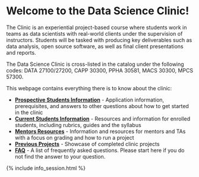 # Welcome to the Data Science Clinic!

The Clinic is an experiential project-based course where students work in teams as data scientists with real-world clients under the supervision of instructors. Students will be tasked with producing key deliverables such as data analysis, open source software, as well as final client presentations and reports.

<!-- The Clinic partners with public interest organizations, industry, and research labs to leverage data science research and technology to address pressing social, environmental, industrial, and academic challenges. The Clinic also provides students with exposure to real-world projects and problems that transcend the conventional classroom experience including: (1) working with imperfect datasets, applying models and algorithms to real-world data, and navigating security and privacy issues, (2) communicating results to a diverse set of stakeholders (e.g., industry, public interest, government agencies), and translating information into actionable insights, policy briefs and software prototypes. -->

The Data Science Clinic is cross-listed in the catalog under the following codes: DATA 27100/27200, CAPP 30300, PPHA 30581, MACS 30300, MPCS 57300.

This webpage contains everything there is to know about the clinic:


- **[Prospective Students Information](prospective-students/)** - Application information, prerequisites, and answers to other questions about how to get started in the clinic
- **[Current Students Information](students/)** - Resources and information for enrolled students, including rubrics, guides and the syllabus
- **[Mentors Resources](mentor-ta/)** - Information and resources for mentors and TAs with a focus on grading and how to run a project
- **[Previous Projects](previous-projects.md)** - Showcase of completed clinic projects
- **[FAQ](faq/)** - A list of frequently asked questions. Please start here if you do not find the answer to your question.

{% include info_session.html %}


